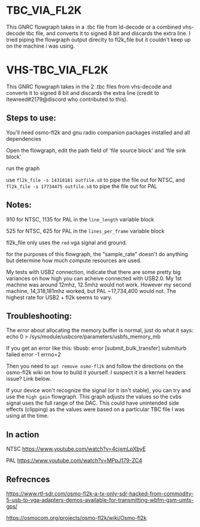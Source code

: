 # TBC_VIA_FL2K

This GNRC flowgraph takes in a .tbc file from ld-decode or a combined vhs-decode tbc file,  and converts it to signed 8 bit and discards the extra line. I tried piping the flowgraph output direclty to fl2k_file but it couldn't keep up on the machine i was using. 

# VHS-TBC_VIA_FL2K

This GNRC flowgraph takes in the 2 .tbc files from vhs-decode and converts it to signed 8 bit and discards the extra line (credit to Itewreed#2179@discord who contributed to this).

## Steps to use:

You'll need osmo-fl2k and gnu radio companion packages installed and all dependencies

Open the flowgraph, edit the path field of 'file source block' and 'file sink block'

run the graph

use `fl2k_file -s 14318181 outfile.s8` to pipe the file out for NTSC, and `fl2k_file -s 17734475 outfile.s8` to pipe the file out for PAL


## Notes:

910 for NTSC, 1135 for PAL in the `line_length` variable block

525 for NTSC, 625 for PAL in the `lines_per_frame` variable block

fl2k_file only uses the `red` vga signal and ground. 

for the purposes of this flowgraph, the "sample_rate" doesn't do anything but determine how much compute resources are used. 

My tests with USB2 connection, indicate that there are some pretty big variances on how high you can acheive connected with 
USB2.0. My 1st machine was around 12mhz, 12.5mhz would not work. However my second machine, 14,318,181mhz worked, but PAL
~17,734,400 would not. The highest rate for USB2 + fl2k seems to vary.

## Troubleshooting:

The error about allocating the memory buffer is normal, just do what it says: 
	echo 0 > /sys/module/usbcore/parameters/usbfs_memory_mb

If you get an error like this:
	libusb: error [submit_bulk_transfer] submiturb failed error -1 errno=2

Then you need to `apt remove osmo-fl2k` and follow the directions on the osmo-fl2k wiki on how to build it yourself. I 
suspect it is a kernel headers issue? Link below.

If your device won't recognize the signal (or it isn't stable), you can try and use the `high gain` flowgraph. This graph
adjusts the values so the cvbs signal uses the full range of the DAC. This could have unintended side effects (clipping)
as the values were based on a particular TBC file I was using at the time.


## In action

NTSC https://www.youtube.com/watch?v=4cjxmLpXbyE

PAL https://www.youtube.com/watch?v=MPpJ179-ZC4

## Refrecnces

https://www.rtl-sdr.com/osmo-fl2k-a-tx-only-sdr-hacked-from-commodity-5-usb-to-vga-adapters-demos-available-for-transmitting-wbfm-gsm-umts-gps/

https://osmocom.org/projects/osmo-fl2k/wiki/Osmo-fl2k 
